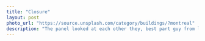 ```yaml
---
title: "Closure"
layout: post
photo_url: "https://source.unsplash.com/category/buildings/?montreal"
description: "The panel looked at each other they, best part guy from london office give asia pacific head, is this guy for real look. And that was the moment I knew it's packed case"
---
```

